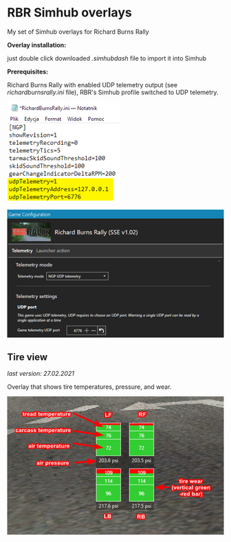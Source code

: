 # RBR Simhub overlays
My set of Simhub overlays for Richard Burns Rally

**Overlay installation:**

just double click downloaded *.simhubdash* file to import it into Simhub

**Prerequisites:**

Richard Burns Rally with enabled UDP telemetry output (see *richardburnsrally.ini* file), RBR's Simhub profile switched to UDP telemetry.

![RBR](rbr.png)

![Simhub](simhub.png)

## Tire view
*last version: 27.02.2021*

Overlay that shows tire temperatures, pressure, and wear.

![Tire View](tireView/tireview.png)
